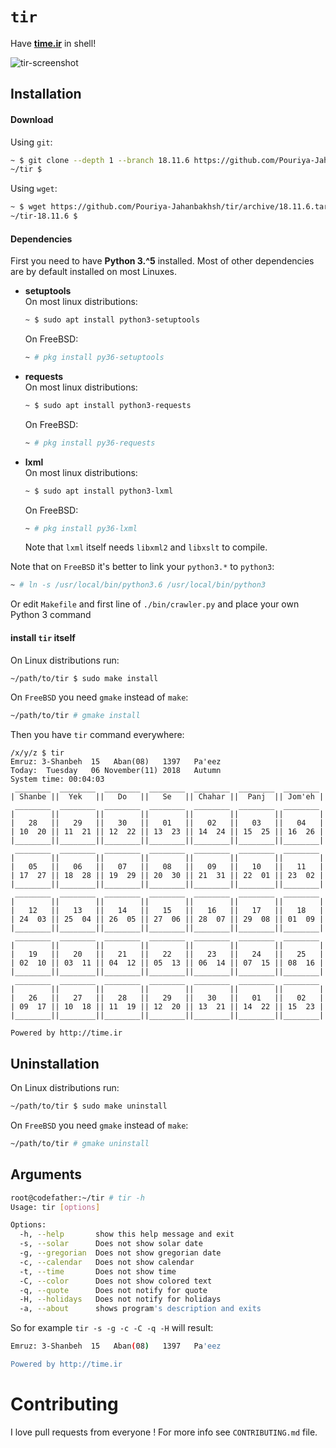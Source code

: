 # `tir`
Have [**time.ir**](http://time.ir) in shell!


![tir-screenshot](https://github.com/Pouriya-Jahanbakhsh/tir/releases/download/18.11.6/tir-18.11.6.png)


## Installation
#### Download
Using `git`:  
```sh
~ $ git clone --depth 1 --branch 18.11.6 https://github.com/Pouriya-Jahanbakhsh/tir && cd tir
~/tir $
```
Using `wget`:  
```sh
~ $ wget https://github.com/Pouriya-Jahanbakhsh/tir/archive/18.11.6.tar.gz && tar xf 18.11.6.tar.gz && cd tir-18.11.6
~/tir-18.11.6 $
```

#### Dependencies
First you need to have **Python 3.^5** installed. Most of other dependencies are by default installed on most Linuxes.  
* **setuptools**  
    On most linux distributions:  
    ```sh
    ~ $ sudo apt install python3-setuptools
    ```  
    On FreeBSD:  
    ```sh
    ~ # pkg install py36-setuptools
    ```
* **requests**  
    On most linux distributions:  
    ```sh
    ~ $ sudo apt install python3-requests
    ```  
    On FreeBSD:  
    ```sh
    ~ # pkg install py36-requests
    ```  
* **lxml**  
    On most linux distributions:  
    ```sh
    ~ $ sudo apt install python3-lxml
    ```  
    On FreeBSD:  
    ```sh
    ~ # pkg install py36-lxml
    ```  
    Note that `lxml` itself needs `libxml2` and `libxslt` to compile.

Note that on `FreeBSD` it's better to link your `python3.*` to `python3`:
```sh
~ # ln -s /usr/local/bin/python3.6 /usr/local/bin/python3
```
Or edit `Makefile` and first line of `./bin/crawler.py` and place your own Python 3 command

#### install `tir` itself
On Linux distributions run:
```sh
~/path/to/tir $ sudo make install
```  
On `FreeBSD` you need `gmake` instead of `make`:
```sh
~/path/to/tir # gmake install
```  

Then you have `tir` command everywhere:
```text
/x/y/z $ tir
Emruz: 3-Shanbeh  15   Aban(08)   1397   Pa'eez  
Today:  Tuesday   06 November(11) 2018   Autumn  
System time: 00:04:03
 ________  ________  ________  ________  ________  ________  ________
| Shanbe ||  Yek   ||   Do   ||   Se   || Chahar ||  Panj  || Jom'eh |
 ________  ________  ________  ________  ________  ________  ________ 
|        ||        ||        ||        ||        ||        ||        |
|   28   ||   29   ||   30   ||   01   ||   02   ||   03   ||   04   |
| 10  20 || 11  21 || 12  22 || 13  23 || 14  24 || 15  25 || 16  26 |
|________||________||________||________||________||________||________|
 ________  ________  ________  ________  ________  ________  ________ 
|        ||        ||        ||        ||        ||        ||        |
|   05   ||   06   ||   07   ||   08   ||   09   ||   10   ||   11   |
| 17  27 || 18  28 || 19  29 || 20  30 || 21  31 || 22  01 || 23  02 |
|________||________||________||________||________||________||________|
 ________  ________  ________  ________  ________  ________  ________ 
|        ||        ||        ||        ||        ||        ||        |
|   12   ||   13   ||   14   ||   15   ||   16   ||   17   ||   18   |
| 24  03 || 25  04 || 26  05 || 27  06 || 28  07 || 29  08 || 01  09 |
|________||________||________||________||________||________||________|
 ________  ________  ________  ________  ________  ________  ________ 
|        ||        ||        ||        ||        ||        ||        |
|   19   ||   20   ||   21   ||   22   ||   23   ||   24   ||   25   |
| 02  10 || 03  11 || 04  12 || 05  13 || 06  14 || 07  15 || 08  16 |
|________||________||________||________||________||________||________|
 ________  ________  ________  ________  ________  ________  ________ 
|        ||        ||        ||        ||        ||        ||        |
|   26   ||   27   ||   28   ||   29   ||   30   ||   01   ||   02   |
| 09  17 || 10  18 || 11  19 || 12  20 || 13  21 || 14  22 || 15  23 |
|________||________||________||________||________||________||________|

Powered by http://time.ir
```

## Uninstallation
On Linux distributions run:
```sh
~/path/to/tir $ sudo make uninstall
```  
On `FreeBSD` you need `gmake` instead of `make`:
```sh
~/path/to/tir # gmake uninstall
```  

## Arguments
```sh
root@codefather:~/tir # tir -h
Usage: tir [options]

Options:
  -h, --help       show this help message and exit
  -s, --solar      Does not show solar date
  -g, --gregorian  Does not show gregorian date
  -c, --calendar   Does not show calendar
  -t, --time       Does not show time
  -C, --color      Does not show colored text
  -q, --quote      Does not notify for quote
  -H, --holidays   Does not notify for holidays
  -a, --about      shows program's description and exits
```
So for example `tir -s -g -c -C -q -H` will result:
```sh
Emruz: 3-Shanbeh  15   Aban(08)   1397   Pa'eez  

Powered by http://time.ir
```

# Contributing
I love pull requests from everyone ! For more info see `CONTRIBUTING.md` file.

